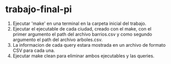 # trabajo-final-pi

1. Ejecutar 'make' en una terminal en la carpeta inicial del trabajo.
2. Ejecutar el ejecutable de cada ciudad, creado con el make, con el primer argumento el path del archivo barrios.csv y como segundo argumento el path del archivo arboles.csv.
3. La informacion de cada query estara mostrada en un archivo de formato CSV para cada una.
4. Ejecutar make clean para eliminar ambos ejecutables y las queries.
